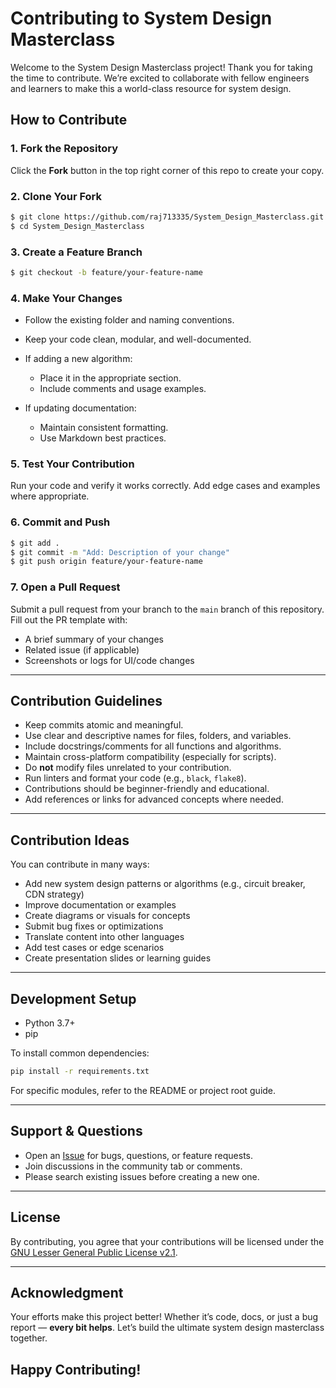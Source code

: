 # Contributing to System Design Masterclass

Welcome to the System Design Masterclass project!
Thank you for taking the time to contribute. We’re excited to collaborate with fellow engineers and learners to make this a world-class resource for system design.


## How to Contribute

### 1. Fork the Repository

Click the **Fork** button in the top right corner of this repo to create your copy.

### 2. Clone Your Fork

```bash
$ git clone https://github.com/raj713335/System_Design_Masterclass.git
$ cd System_Design_Masterclass
````

### 3. Create a Feature Branch

```bash
$ git checkout -b feature/your-feature-name
```

### 4. Make Your Changes

* Follow the existing folder and naming conventions.
* Keep your code clean, modular, and well-documented.
* If adding a new algorithm:

  * Place it in the appropriate section.
  * Include comments and usage examples.
* If updating documentation:

  * Maintain consistent formatting.
  * Use Markdown best practices.

### 5. Test Your Contribution

Run your code and verify it works correctly. Add edge cases and examples where appropriate.

### 6. Commit and Push

```bash
$ git add .
$ git commit -m "Add: Description of your change"
$ git push origin feature/your-feature-name
```

### 7. Open a Pull Request

Submit a pull request from your branch to the `main` branch of this repository. Fill out the PR template with:

* A brief summary of your changes
* Related issue (if applicable)
* Screenshots or logs for UI/code changes

---

## Contribution Guidelines

* Keep commits atomic and meaningful.
* Use clear and descriptive names for files, folders, and variables.
* Include docstrings/comments for all functions and algorithms.
* Maintain cross-platform compatibility (especially for scripts).
* Do **not** modify files unrelated to your contribution.
* Run linters and format your code (e.g., `black`, `flake8`).
* Contributions should be beginner-friendly and educational.
* Add references or links for advanced concepts where needed.

---

## Contribution Ideas

You can contribute in many ways:

* Add new system design patterns or algorithms (e.g., circuit breaker, CDN strategy)
* Improve documentation or examples
* Create diagrams or visuals for concepts
* Submit bug fixes or optimizations
* Translate content into other languages
* Add test cases or edge scenarios
* Create presentation slides or learning guides

---

## Development Setup

* Python 3.7+
* pip

To install common dependencies:

```bash
pip install -r requirements.txt
```

For specific modules, refer to the README or project root guide.

---

## Support & Questions

* Open an [Issue](https://github.com/raj713335/System_Design_Masterclass/issues) for bugs, questions, or feature requests.
* Join discussions in the community tab or comments.
* Please search existing issues before creating a new one.

---

## License

By contributing, you agree that your contributions will be licensed under the [GNU Lesser General Public License v2.1](LICENSE).

---

## Acknowledgment

Your efforts make this project better! Whether it’s code, docs, or just a bug report — **every bit helps**. Let’s build the ultimate system design masterclass together.

## Happy Contributing!



